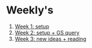 # Weekly's
1. [Week 1: setup](./week1.md)
2. [Week 2: setup + GS query](./week2.md)
3. [Week 3: new ideas + reading](./week3.md)
